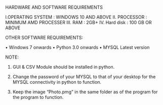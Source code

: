 HARDWARE AND SOFTWARE REQUIREMENTS

I.OPERATING SYSTEM 		: 	WINDOWS 10 AND ABOVE
II. PROCESSOR			   		 : 	MINIMUM AMD PROCESSER 
III. RAM				      	 :	2GB+
IV. Hard disk				  	 :	100 GB OR ABOVE







OTHER SOFTWARE REQUIREMENTS:

•	Windows 7 onwards
•	Python 3.0 onwards
•	MYSQL Latest version

NOTE:


1. GUI & CSV Module should be installed in python.

2. Change the password of your MYSQL to that of your desktop for the MYSQL connectivity in python to function.

3. Keep the image “Photo.pmg” in the same folder as of the program for the program to function.
